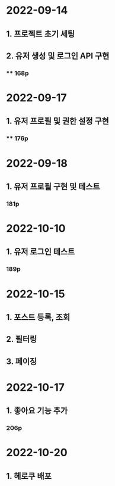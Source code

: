 # 2022-09-14
## 1. 프로젝트 초기 세팅
## 2. 유저 생성 및 로그인 API 구현
### ** 168p

# 2022-09-17
## 1. 유저 프로필 및 권한 설정 구현
### ** 176p

# 2022-09-18
## 1. 유저 프로필 구현 및 테스트
### 181p

# 2022-10-10
## 1. 유저 로그인 테스트
### 189p

# 2022-10-15
## 1. 포스트 등록, 조회
## 2. 필터링
## 3. 페이징

# 2022-10-17
## 1. 좋아요 기능 추가
### 206p


# 2022-10-20
## 1. 헤로쿠 배포